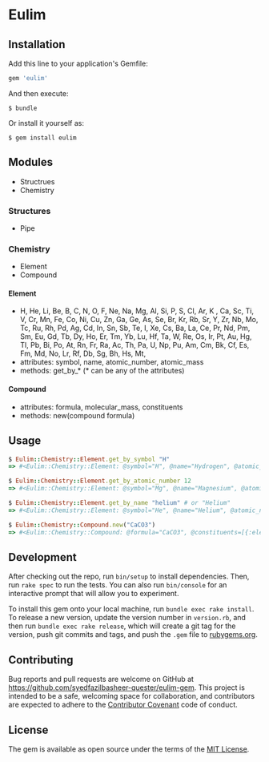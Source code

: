 # Eulim

## Installation

Add this line to your application's Gemfile:

```ruby
gem 'eulim'
```

And then execute:

    $ bundle

Or install it yourself as:

    $ gem install eulim

## Modules

* Structrues
* Chemistry

### Structures
* Pipe

### Chemistry

* Element
* Compound

#### Element

* H, He, Li, Be, B, C, N, O, F, Ne, Na, Mg, Al, Si, P, S, Cl, Ar, K , Ca, Sc, Ti, V, Cr, Mn, Fe, Co, Ni, Cu, Zn, Ga, Ge, As, Se, Br, Kr, Rb, Sr, Y, Zr, Nb, Mo, Tc, Ru, Rh, Pd, Ag, Cd, In, Sn, Sb, Te, I, Xe, Cs, Ba, La, Ce, Pr, Nd, Pm, Sm, Eu, Gd, Tb, Dy, Ho, Er, Tm, Yb, Lu, Hf, Ta, W, Re, Os, Ir, Pt, Au, Hg, Tl, Pb, Bi, Po, At, Rn, Fr, Ra, Ac, Th, Pa, U, Np, Pu, Am, Cm, Bk, Cf, Es, Fm, Md, No, Lr, Rf, Db, Sg, Bh, Hs, Mt,
* attributes: symbol, name, atomic_number, atomic_mass
* methods: get_by_* (* can be any of the attributes)

#### Compound

* attributes: formula, molecular_mass, constituents
* methods: new(compound formula)

## Usage
```ruby
$ Eulim::Chemistry::Element.get_by_symbol "H"
=> #<Eulim::Chemistry::Element: @symbol="H", @name="Hydrogen", @atomic_number=1, @atomic_mass=1.0079>

$ Eulim::Chemistry::Element.get_by_atomic_number 12
=> #<Eulim::Chemistry::Element: @symbol="Mg", @name="Magnesium", @atomic_number=12, @atomic_mass=24.305>

$ Eulim::Chemistry::Element.get_by_name "helium" # or "Helium"
=> #<Eulim::Chemistry::Element: @symbol="He", @name="Helium", @atomic_number=2, @atomic_mass=4.002602>

$ Eulim::Chemistry::Compound.new("CaCO3")
=> #<Eulim::Chemistry::Compound: @formula="CaCO3", @constituents=[{:element=>#<Eulim::Chemistry::Element: @symbol="Ca", @name="Calcium", @atomic_number=20, @atomic_mass=40.078>, :atom_count=>1}, {:element=>#<Eulim::Chemistry::Element: @symbol="C", @name="Carbon", @atomic_number=6, @atomic_mass=12.0107>, :atom_count=>1}, {:element=>#<Eulim::Chemistry::Element: @symbol="O", @name="Oxygen", @atomic_number=8, @atomic_mass=15.9996>, :atom_count=>3}], @molecular_mass=100.0875>
```
## Development

After checking out the repo, run `bin/setup` to install dependencies. Then, run `rake spec` to run the tests. You can also run `bin/console` for an interactive prompt that will allow you to experiment.

To install this gem onto your local machine, run `bundle exec rake install`. To release a new version, update the version number in `version.rb`, and then run `bundle exec rake release`, which will create a git tag for the version, push git commits and tags, and push the `.gem` file to [rubygems.org](https://rubygems.org).

## Contributing

Bug reports and pull requests are welcome on GitHub at https://github.com/syedfazilbasheer-quester/eulim-gem. This project is intended to be a safe, welcoming space for collaboration, and contributors are expected to adhere to the [Contributor Covenant](http://contributor-covenant.org) code of conduct.


## License

The gem is available as open source under the terms of the [MIT License](http://opensource.org/licenses/MIT).

